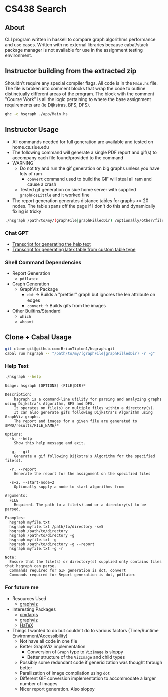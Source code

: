# CS438 Search

## About 
CLI program written in haskell to compare graph algorithms performance and use cases. Written with no external libraries because cabal/stack package manager is not available for use in the assignment testing environment. 

##  Instructor building from the extracted zip
Shouldn't require any special compiler flags. All code is in the `Main.hs` file. The file is broken into comment blocks that wrap the code to outline  distinctually different areas of the program. The block with the comment "Course Work" is all the logic pertaining to where the base assignment requirements are (ie Dijkstras, BFS, DFS).
```bash
ghc -o hsgraph ./app/Main.hs
```
## Instructor Usage
- All commands needed for full generation are available and tested on home.cs.siue.edu
- The following command will generate a single PDF report and gif(s) to accompany each file found/provided to the command
- WARNING
  - Do not try and run the gif generation on big graphs unless you have lots of ram
    - `convert` command used to build the GIF will steal all ram and cause a crash
  - Tested gif generation on siue home server with supplied `graphPosLittle` and it worked fine
- The report generation generates distance tables for graphs <= 20 nodes. The table spans off the page if I don't do this and dynamically fixing is tricky
```bash
./hsgraph /path/to/my/(graphFile|graphFilledDir) /optionally/other/file(s) -r -g
```

### Chat GPT
 - [Transcript for generating the help text](https://chat.openai.com/share/9af8ee57-d54a-4ad2-a799-8bac8a9a7f88)
 - [Transcript for generating latex table from custom table type](https://chat.openai.com/share/9ba74a22-018a-4302-abd3-81778c888b32)

### Shell Command Dependencies
- Report Generation
    - `pdflatex`
- Graph Generation
    - GraphViz Package
        - `dot` -> Builds a "prettier" graph but ignores the len attribute on edges
        - `convert` -> Builds gifs from the images
- Other Builtins/Standard
    - `which`
    - `whoami`

## Clone + Cabal Usage 
```bash
git clone git@github.com:BrianTipton1/hsgraph.git
cabal run hsgraph -- "/path/to/my/(graphFile|graphFilledDir) -r -g"
```

### Help Text
```bash
./hsgraph --help
```
```
Usage: hsgraph [OPTIONS] (FILE|DIR)*

Description:
    hsgraph is a command-line utility for parsing and analyzing graphs using Dijkstra's Algorithm, BFS and DFS.
    It operates on file(s) or multiple files within a directory(s).
    It can also generate gifs following Dijkstra's Algorithm using GraphViz graphs.
    The report and images for a given file are generated to $PWD/results/FILE_NAME/*

Options:
  -h, --help
    Show this help message and exit.

  -g, --gif
    Generate a gif following Dijkstra's Algorithm for the specified file(s).

  -r, --report
    Generate the report for the assignment on the specified files

  -s=2, --start-node=2
    Optionally supply a node to start algorithms from

Arguments:
  FILE
    Required. The path to a file(s) and or a directory(s) to be parsed.

Examples:
  hsgraph myfile.txt
  hsgraph myfile.txt /path/to/directory -s=5
  hsgraph /path/to/directory
  hsgraph /path/to/directory -g
  hsgraph myfile.txt -g
  hsgraph /path/to/directory -g --report
  hsgraph myfile.txt -g -r

Note:
  Ensure that the file(s) or directory(s) supplied only contains files that hsgraph can parse.
  Commands required for GIF generation is dot, convert
  Commands required for Report generation is dot, pdflatex
```

### For future me
- Resources Used
  - [graphviz](https://graphviz.org/)
- Interesting Packages
  - [cmdargs](https://hackage.haskell.org/package/cmdargs)
  - [graphviz](https://hackage.haskell.org/package/graphviz)
  - [HaTeX](https://hackage.haskell.org/package/HaTeX)
- Things I wanted to do but couldn't do to various factors (Time/Runtime Environment/Accessibility)
  - Not have all code in one file
  - Better GraphViz implementation
    - Conversion of `Graph` type to `VizImage` is sloppy
    - Better structure of the `VizImage` and child types
  - Possibly some redundant code if genericization was thought through better
  - Parallization of image compilation using `dot`
  - Different GIF conversion implementation to accommodate a larger number of images
  - Nicer report generation. Also sloppy